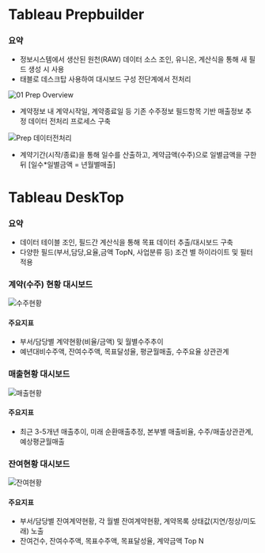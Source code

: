 # Tableau Prepbuilder
### 요약
- 정보시스템에서 생산된 원천(RAW) 데이터 소스 조인, 유니온, 계산식을 통해 새 필드 생성 시 사용
- 태블로 데스크탑 사용하여 대시보드 구성 전단계에서 전처리

![01 Prep Overview](https://github.com/user-attachments/assets/ed2b6977-7848-4fd0-bccd-83aaae9c98ab)
- 계약정보 내 계약시작일, 계약종료일 등 기존 수주정보 필드항목 기반 매출정보 추정 데이터 전처리 프로세스 구축
  
![Prep 데이터전처리](https://github.com/user-attachments/assets/38f41feb-4669-4115-895d-8236df1100f6)
- 계약기간(시작/종료)을 통해 일수를 산출하고, 계약금액(수주)으로 일별금액을 구한 뒤 [일수*일별금액 = 년월별매출]

# Tableau DeskTop
### 요약
- 데이터 테이블 조인, 필드간 계산식을 통해 목표 데이터 추출/대시보드 구축
- 다양한 필드(부서,담당,요율,금액 TopN, 사업분류 등) 조건 별 하이라이트 및 필터적용

### 계약(수주) 현황 대시보드
![수주현황](https://github.com/user-attachments/assets/395e4512-f435-43d8-bf50-25d56fcae5b1)
#### 주요지표
- 부서/담당별 계약현황(비율/금액) 및 월별수주추이
- 예년대비수주액, 잔여수주액, 목표달성율, 평균월매출, 수주요율 상관관계

### 매출현황 대시보드
![매출현황](https://github.com/user-attachments/assets/551900d2-5e21-46c2-aa12-90be2ca66391)
#### 주요지표
- 최근 3-5개년 매출추이, 미래 순환매출추정, 본부별 매출비율, 수주/매출상관관계, 예상평균월매출

### 잔여현황 대시보드
![잔여현황](https://github.com/user-attachments/assets/d1ca008f-f4e3-416d-8a66-41eb19c45cd9)
#### 주요지표
- 부서/담당별 잔여계약현황, 각 월별 잔여계약현황, 계약목록 상태값(지연/정상/미도래) 노출
- 잔여건수, 잔여수주액, 목표수주액, 목표달성율, 계약금액 Top N
